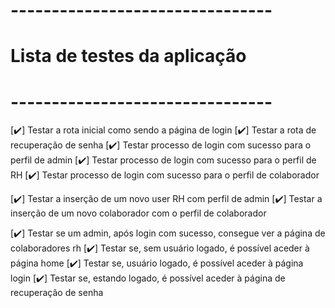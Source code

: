 # --------------------------------
# Lista de testes da aplicação
# --------------------------------

[✔️] Testar a rota inicial como sendo a página de login
[✔️] Testar a rota de recuperação de senha
[✔️] Testar processo de login com sucesso para o perfil de admin 
[✔️] Testar processo de login com sucesso para o perfil de RH 
[✔️] Testar processo de login com sucesso para o perfil de colaborador 

[✔️] Testar a inserção de um novo user RH com perfil de admin
[✔️] Testar a inserção de um novo colaborador com o perfil de colaborador

[✔️] Testar se um admin, após login com sucesso, consegue ver a página de colaboradores rh
[✔️] Testar se, sem usuário logado, é possível aceder à página home
[✔️] Testar se, usuário logado, é possível aceder à página login
[✔️] Testar se, estando logado, é possível aceder à página de recuperação de senha


